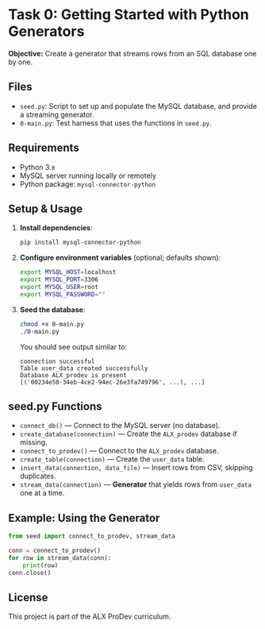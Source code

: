 # Task 0: Getting Started with Python Generators

**Objective:**
Create a generator that streams rows from an SQL database one by one.

## Files

- `seed.py`: Script to set up and populate the MySQL database, and provide a streaming generator.
- `0-main.py`: Test harness that uses the functions in `seed.py`.

## Requirements

- Python 3.x
- MySQL server running locally or remotely
- Python package: `mysql-connector-python`

## Setup & Usage

1. **Install dependencies**:
   ```bash
   pip install mysql-connector-python
   ```

2. **Configure environment variables** (optional; defaults shown):
   ```bash
   export MYSQL_HOST=localhost
   export MYSQL_PORT=3306
   export MYSQL_USER=root
   export MYSQL_PASSWORD=""
   ```

3. **Seed the database**:
   ```bash
   chmod +x 0-main.py
   ./0-main.py
   ```

   You should see output similar to:
   ```text
   connection successful
   Table user_data created successfully
   Database ALX_prodev is present
   [('00234e50-34eb-4ce2-94ec-26e3fa749796', ...), ...]
   ```

## seed.py Functions

- `connect_db()` — Connect to the MySQL server (no database).
- `create_database(connection)` — Create the `ALX_prodev` database if missing.
- `connect_to_prodev()` — Connect to the `ALX_prodev` database.
- `create_table(connection)` — Create the `user_data` table.
- `insert_data(connection, data_file)` — Insert rows from CSV, skipping duplicates.
- `stream_data(connection)` — **Generator** that yields rows from `user_data` one at a time.

## Example: Using the Generator

```python
from seed import connect_to_prodev, stream_data

conn = connect_to_prodev()
for row in stream_data(conn):
    print(row)
conn.close()
```

## License

This project is part of the ALX ProDev curriculum.
